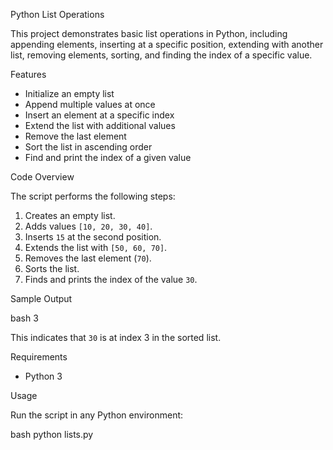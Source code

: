 Python List Operations

This project demonstrates basic list operations in Python, including
appending elements, inserting at a specific position,
extending with another list, removing elements, sorting, and finding the index of a specific value.

Features

- Initialize an empty list
- Append multiple values at once
- Insert an element at a specific index
- Extend the list with additional values
- Remove the last element
- Sort the list in ascending order
- Find and print the index of a given value

Code Overview

The script performs the following steps:

1. Creates an empty list.
2. Adds values `[10, 20, 30, 40]`.
3. Inserts `15` at the second position.
4. Extends the list with `[50, 60, 70]`.
5. Removes the last element (`70`).
6. Sorts the list.
7. Finds and prints the index of the value `30`.

Sample Output

bash
3

This indicates that `30` is at index 3 in the sorted list.

Requirements

- Python 3

Usage

Run the script in any Python environment:

bash
python lists.py
